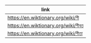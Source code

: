 |link|
|----|
|https://en.wiktionary.org/wiki/গী|
|https://en.wiktionary.org/wiki/গীবত|
|https://en.wiktionary.org/wiki/গীতা|
